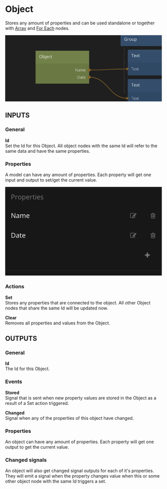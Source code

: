 # Object

Stores any amount of properties and can be used standalone or together with [Array](nodes/data/array.md) and [For Each](nodes/data/for-each.md) nodes.

![](object.png ':class=img-size-m')

## INPUTS
### General

**Id**  
Set the Id for this Object. All object nodes with the same Id will refer to the same data and have the same properties. 

### Properties
A model can have any amount of properties. Each property will get one input and output to set/get the current value.

![](object-props.png ':class=img-size-s')

### Actions
**Set**  
Stores any properties that are connected to the object. All other Object nodes that share the same Id will be updated now.

**Clear**  
Removes all properties and values from the Object.

## OUTPUTS
### General
**Id**  
The Id for this Object.

### Events
**Stored**  
Signal that is sent when new property values are stored in the Object as a result of a Set action triggered.

**Changed**  
Signal when any of the properties of this object have changed.

### Properties
An object can have any amount of properties. Each property will get one output to get the current value.

### Changed signals
An object will also get changed signal outputs for each of it's properties. They will emit a signal when the property changes value when this or some other object node with the same Id triggers a set.
